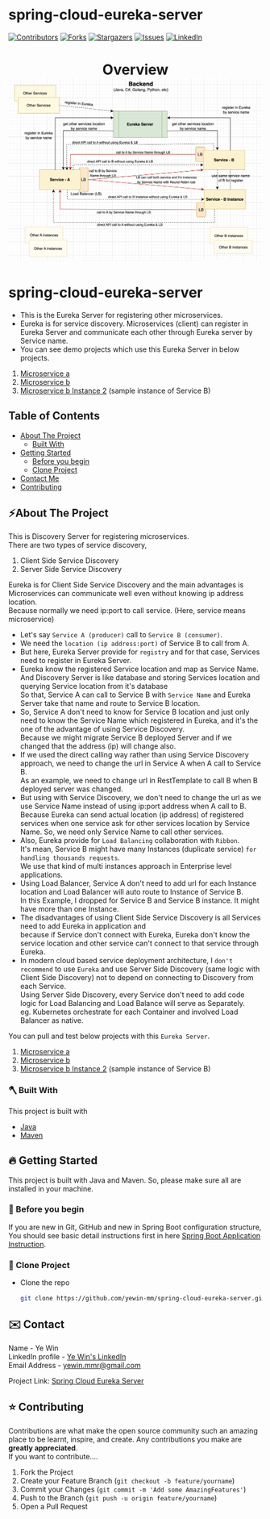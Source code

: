 # spring-cloud-eureka-server
<!-- PROJECT SHIELDS -->

<!--
*** I'm using markdown "reference style" links for readability.
*** Reference links are enclosed in brackets [ ] instead of parentheses ( ).
*** See the bottom of this document for the declaration of the reference variables
*** for contributors-url, forks-url, etc. This is an optional, concise syntax you may use.
*** https://www.markdownguide.org/basic-syntax/#reference-style-links
-->
[![Contributors][contributors-shield]][contributors-url]
[![Forks][forks-shield]][forks-url]
[![Stargazers][stars-shield]][stars-url]
[![Issues][issues-shield]][issues-url]
[![LinkedIn][linkedin-shield]][linkedin-url]

<!-- MARKDOWN LINKS & IMAGES -->
<!-- https://www.markdownguide.org/basic-syntax/#reference-style-links -->
[contributors-shield]: https://img.shields.io/github/contributors/yewin-mm/spring-cloud-eureka-server.svg?style=for-the-badge
[contributors-url]: https://github.com/yewin-mm/spring-cloud-eureka-server/graphs/contributors
[forks-shield]: https://img.shields.io/github/forks/yewin-mm/spring-cloud-eureka-server.svg?style=for-the-badge
[forks-url]: https://github.com/yewin-mm/spring-cloud-eureka-server/network/members
[stars-shield]: https://img.shields.io/github/stars/yewin-mm/spring-cloud-eureka-server.svg?style=for-the-badge
[stars-url]: https://github.com/yewin-mm/spring-cloud-eureka-server/stargazers
[issues-shield]: https://img.shields.io/github/issues/yewin-mm/spring-cloud-eureka-server.svg?style=for-the-badge
[issues-url]: https://github.com/yewin-mm/spring-cloud-eureka-server/issues
[linkedin-shield]: https://img.shields.io/badge/-LinkedIn-black.svg?style=for-the-badge&logo=linkedin&colorB=555
[linkedin-url]: https://www.linkedin.com/in/ye-win-1a33a292/

<h1 align="center">
  Overview
  <img src="https://github.com/yewin-mm/spring-cloud-eureka-server/blob/master/github/template/images/overview/eureka.png" /><br/>
</h1>


# spring-cloud-eureka-server
* This is the Eureka Server for registering other microservices.
* Eureka is for service discovery. Microservices (client) can register in Eureka Server and communicate each other through Eureka server by Service name.
* You can see demo projects which use this Eureka Server in below projects. 
1. [Microservice a](https://github.com/yewin-mm/spring-cloud-eureka-sample-microservice-a)
2. [Microservice b](https://github.com/yewin-mm/spring-cloud-eureka-sample-microservice-b)
3. [Microservice b Instance 2](https://github.com/yewin-mm/spring-cloud-eureka-sample-microservice-b-instance2) (sample instance of Service B)

<!-- TABLE OF CONTENTS -->
## Table of Contents
- [About The Project](#about-the-project)
    - [Built With](#built-with)
- [Getting Started](#getting-started)
    - [Before you begin](#before-you-begin)
    - [Clone Project](#clone-project)
- [Contact Me](#contact)
- [Contributing](#Contributing)


<a name="about-the-project"></a>
## ⚡️About The Project
This is Discovery Server for registering microservices.<br>
There are two types of service discovery, <br>
1. Client Side Service Discovery
2. Server Side Service Discovery

Eureka is for Client Side Service Discovery and the main advantages is Microservices can communicate well even without knowing ip address location.<br>
Because normally we need ip:port to call service. (Here, service means microservice) <Br>
* Let's say `Service A (producer)` call to `Service B (consumer)`.
* We need the `location (ip address:port)` of Service B to call from A.
* But here, Eureka Server provide for `registry` and for that case, Services need to register in Eureka Server.
* Eureka know the registered Service location and map as Service Name. <br> And Discovery Server is like database and storing Services location and querying Service location from it's database <br>
So that, Service A can call to Service B with `Service Name` and Eureka Server take that name and route to Service B location.
* So, Service A don't need to know for Service B location and just only need to know the Service Name which registered in Eureka, and it's the one of the advantage of using Service Discovery. <br>
Because we might migrate Service B deployed Server and if we changed that the address (ip) will change also.
* If we used the direct calling way rather than using Service Discovery approach, we need to change the url in Service A when A call to Service B. 
<br> As an example, we need to change url in RestTemplate to call B when B deployed server was changed. 
* But using with Service Discovery, we don't need to change the url as we use Service Name instead of using ip:port address when A call to B. <br> 
Because Eureka can send actual location (ip address) of registered services when one service ask for other services location by Service Name. So, we need only Service Name to call other services.
* Also, Eureka provide for `Load Balancing` collaboration with `Ribbon`. <br>
It's mean, Service B might have many Instances (duplicate service) `for handling thousands requests`.<br>
We use that kind of multi instances approach in Enterprise level applications.
* Using Load Balancer, Service A don't need to add url for each Instance location and Load Balancer will auto route to Instance of Service B. <br>
In this Example, I dropped for Service B and Service B instance. It might have more than one Instance.
* The disadvantages of using Client Side Service Discovery is all Services need to add Eureka in application and <br> 
because if Service don't connect with Eureka, Eureka don't know the service location and other service can't connect to that service through Eureka.
* In modern cloud based service deployment architecture, I `don't recommend` to use `Eureka` and use Server Side Discovery (same logic with Client Side Discovery) not to depend on connecting to Discovery from each Service. <br>
Using Server Side Discovery, every Service don't need to add code logic for Load Balancing and Load Balance will serve as Separately. <br>
eg. Kubernetes orchestrate for each Container and involved Load Balancer as native.

You can pull and test below projects with this `Eureka Server`.
1. [Microservice a](https://github.com/yewin-mm/spring-cloud-eureka-sample-microservice-a)
2. [Microservice b](https://github.com/yewin-mm/spring-cloud-eureka-sample-microservice-b)
3. [Microservice b Instance 2](https://github.com/yewin-mm/spring-cloud-eureka-sample-microservice-b-instance2) (sample instance of Service B)


<a name="built-with"></a>
### 🪓 Built With
This project is built with
* [Java](https://www.oracle.com/au/java/technologies/javase/javase-jdk8-downloads.html)
* [Maven](https://maven.apache.org/download.cgi)

<a name="getting-started"></a>
## 🔥 Getting Started
This project is built with Java and Maven.
So, please make sure all are installed in your machine.

<a name="before-you-begin"></a>
### 🔔 Before you begin
If you are new in Git, GitHub and new in Spring Boot configuration structure, <br>
You should see basic detail instructions first in here [Spring Boot Application Instruction](https://github.com/yewin-mm/spring-boot-app-instruction).

<a name="clone-project"></a>
### 🥡 Clone Project
* Clone the repo
   ```sh
   git clone https://github.com/yewin-mm/spring-cloud-eureka-server.git
   ```

<a name="contact"></a>
## ✉️ Contact
Name - Ye Win <br> LinkedIn profile -  [Ye Win's LinkedIn](https://www.linkedin.com/in/ye-win-1a33a292/)  <br> Email Address - yewin.mmr@gmail.com

Project Link: [Spring Cloud Eureka Server](https://github.com/yewin-mm/spring-cloud-eureka-server)


<a name="contributing"></a>
## ⭐ Contributing
Contributions are what make the open source community such an amazing place to be learnt, inspire, and create. Any contributions you make are **greatly appreciated**.
<br>If you want to contribute....
1. Fork the Project
2. Create your Feature Branch (`git checkout -b feature/yourname`)
3. Commit your Changes (`git commit -m 'Add some AmazingFeatures'`)
4. Push to the Branch (`git push -u origin feature/yourname`)
5. Open a Pull Request
